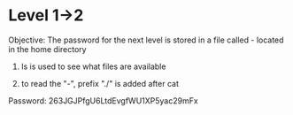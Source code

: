 # Level 1->2 

Objective: The password for the next level is stored in a file called - located in the home directory



1. ls is used to see what files are available

2. to read the "-", prefix "./" is added after cat

Password: 263JGJPfgU6LtdEvgfWU1XP5yac29mFx